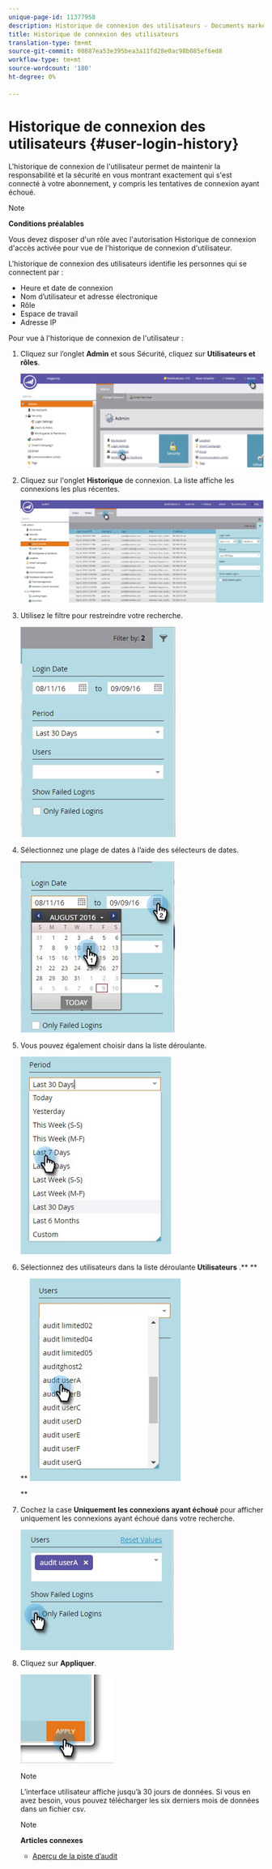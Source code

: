 ```yaml
---
unique-page-id: 11377958
description: Historique de connexion des utilisateurs - Documents marketing - Documentation du produit
title: Historique de connexion des utilisateurs
translation-type: tm+mt
source-git-commit: 00887ea53e395bea3a11fd28e0ac98b085ef6ed8
workflow-type: tm+mt
source-wordcount: '180'
ht-degree: 0%

---
```



# Historique de connexion des utilisateurs {#user-login-history}

L&#39;historique de connexion de l&#39;utilisateur permet de maintenir la responsabilité et la sécurité en vous montrant exactement qui s&#39;est connecté à votre abonnement, y compris les tentatives de connexion ayant échoué.

>[!NOTE]
>
>**Conditions préalables**
>
>Vous devez disposer d&#39;un rôle avec l&#39;autorisation Historique de connexion d&#39;accès activée pour vue de l&#39;historique de connexion d&#39;utilisateur.

L&#39;historique de connexion des utilisateurs identifie les personnes qui se connectent par :

* Heure et date de connexion
* Nom d’utilisateur et adresse électronique
* Rôle
* Espace de travail
* Adresse IP

Pour vue à l&#39;historique de connexion de l&#39;utilisateur :

1. Cliquez sur l’onglet **Admin** et sous Sécurité, cliquez sur **Utilisateurs et rôles**.

   ![](assets/image2016-7-12-9-3a2-3a31.png)

1. Cliquez sur l&#39;onglet **Historique** de connexion. La liste affiche les connexions les plus récentes.

   ![](assets/login-history-tab.jpg)

1. Utilisez le filtre pour restreindre votre recherche.

   ![](assets/filter-main.jpg)

1. Sélectionnez une plage de dates à l’aide des sélecteurs de dates.

   ![](assets/select-date-range-hand.jpg)

1. Vous pouvez également choisir dans la liste déroulante.

   ![](assets/filter-select-from-dropdown.jpg)

1. Sélectionnez des utilisateurs dans la liste déroulante **Utilisateurs** .** **

   ** ![](assets/user-dropdown.jpg)

   **

1. Cochez la case **Uniquement les connexions ayant échoué** pour afficher uniquement les connexions ayant échoué dans votre recherche.

   ![](assets/only-failed-logins.jpg)

1. Cliquez sur **Appliquer**.

   ![](assets/click-apply-real.jpg)

   >[!NOTE]
   >
   >L’interface utilisateur affiche jusqu’à 30 jours de données. Si vous en avez besoin, vous pouvez télécharger les six derniers mois de données dans un fichier csv.

   >[!NOTE]
   >
   >**Articles connexes**
   >
   >    
   >    
   >    * [Aperçu de la piste d’audit](audit-trail-overview.md)


